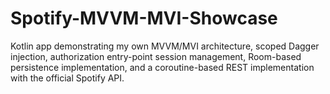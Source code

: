 # Spotify-MVVM-MVI-Showcase


Kotlin app demonstrating my own MVVM/MVI architecture, scoped Dagger injection, authorization entry-point session management, Room-based persistence implementation, and a coroutine-based REST implementation with the official Spotify API.
